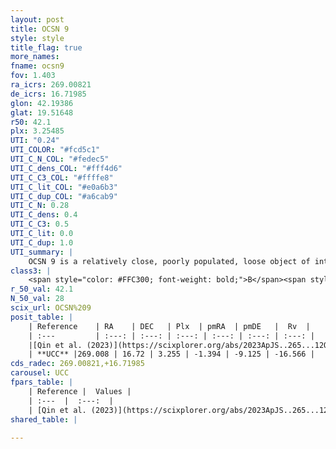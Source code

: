 ```yaml
---
layout: post
title: OCSN 9
style: style
title_flag: true
more_names: 
fname: ocsn9
fov: 1.403
ra_icrs: 269.00821
de_icrs: 16.71985
glon: 42.19386
glat: 19.51648
r50: 42.1
plx: 3.25485
UTI: "0.24"
UTI_COLOR: "#fcd5c1"
UTI_C_N_COL: "#fedec5"
UTI_C_dens_COL: "#fff4d6"
UTI_C_C3_COL: "#ffffe8"
UTI_C_lit_COL: "#e0a6b3"
UTI_C_dup_COL: "#a6cab9"
UTI_C_N: 0.28
UTI_C_dens: 0.4
UTI_C_C3: 0.5
UTI_C_lit: 0.0
UTI_C_dup: 1.0
UTI_summary: |
    OCSN 9 is a relatively close, poorly populated, loose object of intermediate C3 quality. It was recently reported in the literature.
class3: |
    <span style="color: #FFC300; font-weight: bold;">B</span><span style="color: #FFC300; font-weight: bold;">B</span>
r_50_val: 42.1
N_50_val: 28
scix_url: OCSN%209
posit_table: |
    | Reference    | RA    | DEC   | Plx  | pmRA  | pmDE   |  Rv  |
    | :---         | :---: | :---: | :---: | :---: | :---: | :---: |
    |[Qin et al. (2023)](https://scixplorer.org/abs/2023ApJS..265...12Q) | 269.03 | 16.68 | 3.27 | -1.45 | -8.93 | -16.2 |
    | **UCC** |269.008 | 16.72 | 3.255 | -1.394 | -9.125 | -16.566 | 
cds_radec: 269.00821,+16.71985
carousel: UCC
fpars_table: |
    | Reference |  Values |
    | :---  |  :---:  |
    | [Qin et al. (2023)](https://scixplorer.org/abs/2023ApJS..265...12Q) | `E(B-V)=0.1, m-M=7.63, logt=7.6` |
shared_table: |
    
---
```

